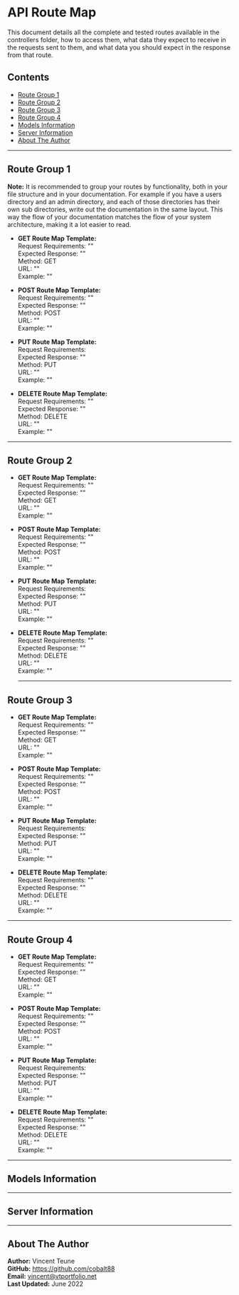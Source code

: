 # API Route Map

This document details all the complete and tested routes available in the controllers folder, how to access them, what data they expect to receive in the requests sent to them, and what data you should expect in the response from that route. 

## Contents
- [Route Group 1](#route-group-1)
- [Route Group 2](#route-group-2)
- [Route Group 3](#route-group-3)
- [Route Group 4](#route-group-4)
- [Models Information](#models-information)
- [Server Information](#server-information)
- [About The Author](#about-the-author)
----
## Route Group 1
**Note:** It is recommended to group your routes by functionality, both in your file structure and in your documentation. For example if you have a users directory and an admin directory, and each of those directories has their own sub directories, write out the documentation in the same layout. This way the flow of your documentation matches the flow of your system architecture, making it a lot easier to read. 

* **GET Route Map Template:** </br>
    Request Requirements: "" </br>
    Expected Response: "" </br>
    Method: GET <br>
    URL: "" </br>
    Example: "" </br>

* **POST Route Map Template:** </br>
    Request Requirements: "" </br>
    Expected Response: "" </br>
    Method: POST <br>
    URL: "" </br>
    Example: "" </br>

* **PUT Route Map Template:** </br>
    Request Requirements:  </br>
    Expected Response: "" </br>
    Method: PUT <br>
    URL: "" </br>
    Example: "" </br>

* **DELETE Route Map Template:** </br>
    Request Requirements: "" </br>
    Expected Response: "" </br>
    Method: DELETE <br>
    URL: "" </br>
    Example: "" </br>


----
## Route Group 2

* **GET Route Map Template:** </br>
    Request Requirements: "" </br>
    Expected Response: "" </br>
    Method: GET <br>
    URL: "" </br>
    Example: "" </br>

* **POST Route Map Template:** </br>
    Request Requirements: "" </br>
    Expected Response: "" </br>
    Method: POST <br>
    URL: "" </br>
    Example: "" </br>

* **PUT Route Map Template:** </br>
    Request Requirements:  </br>
    Expected Response: "" </br>
    Method: PUT <br>
    URL: "" </br>
    Example: "" </br>

* **DELETE Route Map Template:** </br>
    Request Requirements: "" </br>
    Expected Response: "" </br>
    Method: DELETE <br>
    URL: "" </br>
    Example: "" </br>

    ----

## Route Group 3

* **GET Route Map Template:** </br>
    Request Requirements: "" </br>
    Expected Response: "" </br>
    Method: GET <br>
    URL: "" </br>
    Example: "" </br>

* **POST Route Map Template:** </br>
    Request Requirements: "" </br>
    Expected Response: "" </br>
    Method: POST <br>
    URL: "" </br>
    Example: "" </br>

* **PUT Route Map Template:** </br>
    Request Requirements:  </br>
    Expected Response: "" </br>
    Method: PUT <br>
    URL: "" </br>
    Example: "" </br>

* **DELETE Route Map Template:** </br>
    Request Requirements: "" </br>
    Expected Response: "" </br>
    Method: DELETE <br>
    URL: "" </br>
    Example: "" </br>


----

## Route Group 4 

* **GET Route Map Template:** </br>
    Request Requirements: "" </br>
    Expected Response: "" </br>
    Method: GET <br>
    URL: "" </br>
    Example: "" </br>

* **POST Route Map Template:** </br>
    Request Requirements: "" </br>
    Expected Response: "" </br>
    Method: POST <br>
    URL: "" </br>
    Example: "" </br>

* **PUT Route Map Template:** </br>
    Request Requirements:  </br>
    Expected Response: "" </br>
    Method: PUT <br>
    URL: "" </br>
    Example: "" </br>

* **DELETE Route Map Template:** </br>
    Request Requirements: "" </br>
    Expected Response: "" </br>
    Method: DELETE <br>
    URL: "" </br>
    Example: "" </br>

----
## Models Information


----
## Server Information

----

## About The Author

**Author:** Vincent Teune </br>
**GitHub:** https://github.com/cobalt88 </br>
**Email:** vincent@vtportfolio.net </br>
**Last Updated:** June 2022
